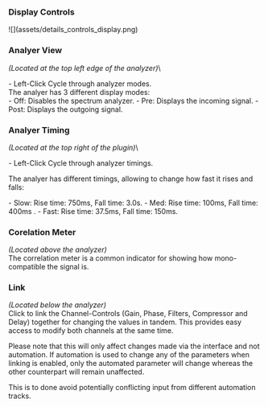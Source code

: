 <h3 class="txt-blue">Display Controls</h2>
<div class="image">
![](assets/details_controls_display.png)
</div>

### Analyer View
<span class="location">*(Located at the top left edge of the analyzer)*</span>\
<div class="block controls bg-dark-2">
- <span class="item">Left-Click</span> Cycle through analyzer modes.
</div>
The analyer has 3 different display modes:
<div class="block bg-dark-1">
- <span class="txt-purple">Off</span>: Disables the spectrum analyzer.
- <span class="txt-purple">Pre</span>: Displays the incoming signal.
- <span class="txt-purple">Post</span>: Displays the outgoing signal.
</div>
<span class="spacer"/>

### Analyer Timing
<span class="location">*(Located at the top right of the plugin)*</span>\
<div class="block controls bg-dark-2">
- <span class="item">Left-Click</span> Cycle through analyzer timings.
</div>

The analyer has different timings, allowing to change how fast it rises and falls:
<div class="block bg-dark-1">
- <span class="txt-purple">Slow</span>: Rise time: 750ms, Fall time: 3.0s.
- <span class="txt-purple">Med</span>: Rise time: 100ms, Fall time: 400ms .
- <span class="txt-purple">Fast</span>: Rise time: 37.5ms, Fall time: 150ms.


</div>
<span class="spacer"/>

### Corelation Meter
<span class="location">*(Located above the analyzer)*</span>\
The correlation meter is a common indicator for showing how mono-compatible the signal is.
<span class="spacer"/>

### Link
<span class="location">*(Located below the analyzer)*</span>\
Click to link the Channel-Controls (Gain, Phase, Filters, Compressor and Delay) together for changing the values in tandem. 
This provides easy access to modify both channels at the same time.

Please note that this will only affect changes made via the interface and not automation.
If automation is used to change any of the parameters when linking is enabled, only the automated
parameter will change whereas the other counterpart will remain unaffected.

This is to done avoid potentially conflicting input from different automation tracks.
<div class="pb"></div>